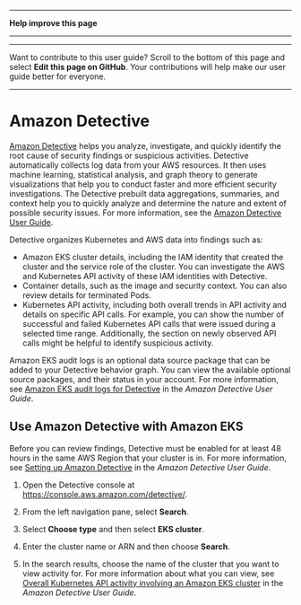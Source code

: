 --------

 **Help improve this page** 

--------

--------

Want to contribute to this user guide? Scroll to the bottom of this page and select **Edit this page on GitHub**\. Your contributions will help make our user guide better for everyone\.

--------

# Amazon Detective<a name="integration-detective"></a>

 [Amazon Detective](https://aws.amazon.com/detective/) helps you analyze, investigate, and quickly identify the root cause of security findings or suspicious activities\. Detective automatically collects log data from your AWS resources\. It then uses machine learning, statistical analysis, and graph theory to generate visualizations that help you to conduct faster and more efficient security investigations\. The Detective prebuilt data aggregations, summaries, and context help you to quickly analyze and determine the nature and extent of possible security issues\. For more information, see the [Amazon Detective User Guide](https://docs.aws.amazon.com/detective/latest/adminguide/what-is-detective.html)\.

Detective organizes Kubernetes and AWS data into findings such as:
+ Amazon EKS cluster details, including the IAM identity that created the cluster and the service role of the cluster\. You can investigate the AWS and Kubernetes API activity of these IAM identities with Detective\.
+ Container details, such as the image and security context\. You can also review details for terminated Pods\.
+  Kubernetes API activity, including both overall trends in API activity and details on specific API calls\. For example, you can show the number of successful and failed Kubernetes API calls that were issued during a selected time range\. Additionally, the section on newly observed API calls might be helpful to identify suspicious activity\.

Amazon EKS audit logs is an optional data source package that can be added to your Detective behavior graph\. You can view the available optional source packages, and their status in your account\. For more information, see [Amazon EKS audit logs for Detective](https://docs.aws.amazon.com/detective/latest/adminguide/source-data-types-EKS.html) in the *Amazon Detective User Guide*\.

## Use Amazon Detective with Amazon EKS<a name="integration-detective"></a>

Before you can review findings, Detective must be enabled for at least 48 hours in the same AWS Region that your cluster is in\. For more information, see [Setting up Amazon Detective](https://docs.aws.amazon.com/detective/latest/adminguide/detective-setup.html) in the *Amazon Detective User Guide*\.

1. Open the Detective console at [https://console\.aws\.amazon\.com/detective/](https://console.aws.amazon.com/detective/)\.

1. From the left navigation pane, select **Search**\.

1. Select **Choose type** and then select **EKS cluster**\.

1. Enter the cluster name or ARN and then choose **Search**\.

1. In the search results, choose the name of the cluster that you want to view activity for\. For more information about what you can view, see [Overall Kubernetes API activity involving an Amazon EKS cluster](https://docs.aws.amazon.com/detective/latest/userguide/profile-panel-drilldown-kubernetes-api-volume.html) in the *Amazon Detective User Guide*\.